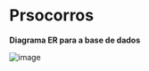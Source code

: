 # Prsocorros

<p><strong>Diagrama ER para a base de dados</strong></p>

![image](https://github.com/user-attachments/assets/312ce287-2250-4661-a9dd-df54d64587f2)
